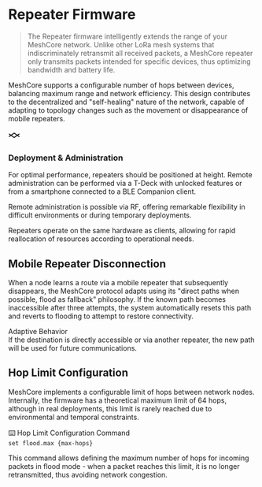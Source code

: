 # Repeater Firmware

<div class="section-divider">
  <div class="divider-line"></div>
</div>

> The Repeater firmware intelligently extends the range of your MeshCore network. Unlike other LoRa mesh systems that indiscriminately retransmit all received packets, a MeshCore repeater only transmits packets intended for specific devices, thus optimizing bandwidth and battery life.

MeshCore supports a configurable number of hops between devices, balancing maximum range and network efficiency. This design contributes to the decentralized and "self-healing" nature of the network, capable of adapting to topology changes such as the movement or disappearance of mobile repeaters.

<div class="feature-panel">
  <div class="feature-icon">
    <svg xmlns="http://www.w3.org/2000/svg" width="24" height="24" viewBox="0 0 24 24" fill="none" stroke="currentColor" stroke-width="2" stroke-linecap="round" stroke-linejoin="round"><path d="M2 9l10 7 10-7"/><path d="M2 14l10-7 10 7"/></svg>
  </div>
  <div class="feature-content">
    <h3>Deployment & Administration</h3>
    <p>For optimal performance, repeaters should be positioned at height. Remote administration can be performed via a T-Deck with unlocked features or from a smartphone connected to a BLE Companion client.</p>
    <p>Remote administration is possible via RF, offering remarkable flexibility in difficult environments or during temporary deployments.</p>
    <div class="feature-note">
      Repeaters operate on the same hardware as clients, allowing for rapid reallocation of resources according to operational needs.
    </div>
  </div>
</div>

<div class="section-divider">
  <div class="divider-line"></div>
</div>

## <a id="mobile-repeater-disconnection"></a> Mobile Repeater Disconnection

When a node learns a route via a mobile repeater that subsequently disappears, the MeshCore protocol adapts using its "direct paths when possible, flood as fallback" philosophy. If the known path becomes inaccessible after three attempts, the system automatically resets this path and reverts to flooding to attempt to restore connectivity.

<div class="info-box">
  <div class="info-title">Adaptive Behavior</div>
  <div class="info-content">
    If the destination is directly accessible or via another repeater, the new path will be used for future communications.
  </div>
</div>

<div class="section-divider">
  <div class="divider-line"></div>
</div>

## <a id="hop-limit-configuration"></a> Hop Limit Configuration

MeshCore implements a configurable limit of hops between network nodes. Internally, the firmware has a theoretical maximum limit of 64 hops, although in real deployments, this limit is rarely reached due to environmental and temporal constraints.

<div class="command-panel">
  <div class="command-title">
    <span class="command-icon">⌨️</span>
    Hop Limit Configuration Command
  </div>
  <div class="command-content">
    <code>set flood.max {max-hops}</code>
    <p class="command-description">
      This command allows defining the maximum number of hops for incoming packets in flood mode - when a packet reaches this limit, it is no longer retransmitted, thus avoiding network congestion.
    </p>
  </div>
</div>


